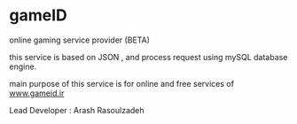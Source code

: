 # gameID
online gaming service provider (BETA)

this service is based on JSON , and process request using mySQL database engine.

main purpose of this service is for online and free services of www.gameid.ir


Lead Developer : Arash Rasoulzadeh
